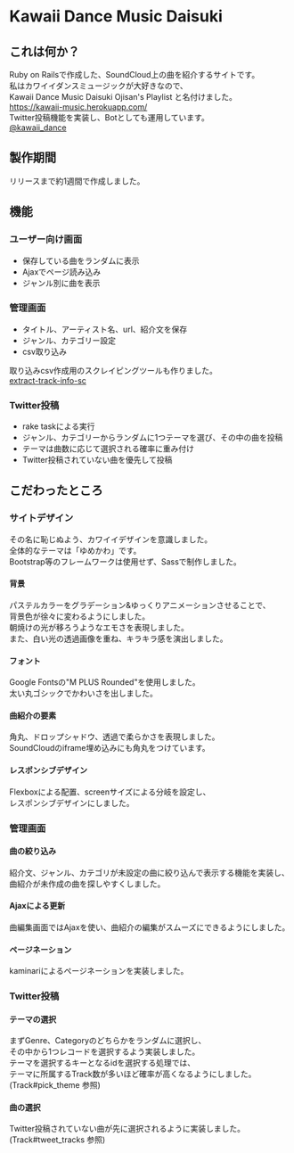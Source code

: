 # Kawaii Dance Music Daisuki

## これは何か？
Ruby on Railsで作成した、SoundCloud上の曲を紹介するサイトです。  
私はカワイイダンスミュージックが大好きなので、  
Kawaii Dance Music Daisuki Ojisan's Playlist と名付けました。  
https://kawaii-music.herokuapp.com/  
Twitter投稿機能を実装し、Botとしても運用しています。  
[@kawaii_dance](https://twitter.com/kawaii_dance)

## 製作期間
リリースまで約1週間で作成しました。

## 機能
### ユーザー向け画面
- 保存している曲をランダムに表示
- Ajaxでページ読み込み
- ジャンル別に曲を表示

### 管理画面
- タイトル、アーティスト名、url、紹介文を保存
- ジャンル、カテゴリー設定
- csv取り込み

取り込みcsv作成用のスクレイピングツールも作りました。  
[extract-track-info-sc](https://github.com/KobayashiTakaki/extract-track-info-sc)

### Twitter投稿
- rake taskによる実行
- ジャンル、カテゴリーからランダムに1つテーマを選び、その中の曲を投稿
- テーマは曲数に応じて選択される確率に重み付け
- Twitter投稿されていない曲を優先して投稿

## こだわったところ
### サイトデザイン
その名に恥じぬよう、カワイイデザインを意識しました。  
全体的なテーマは「ゆめかわ」です。  
Bootstrap等のフレームワークは使用せず、Sassで制作しました。

#### 背景
パステルカラーをグラデーション&ゆっくりアニメーションさせることで、  
背景色が徐々に変わるようにしました。  
朝焼けの光が移ろうようなエモさを表現しました。  
また、白い光の透過画像を重ね、キラキラ感を演出しました。

#### フォント
Google Fontsの"M PLUS Rounded"を使用しました。  
太い丸ゴシックでかわいさを出しました。

#### 曲紹介の要素
角丸、ドロップシャドウ、透過で柔らかさを表現しました。  
SoundCloudのiframe埋め込みにも角丸をつけています。

#### レスポンシブデザイン
Flexboxによる配置、screenサイズによる分岐を設定し、  
レスポンシブデザインにしました。

### 管理画面
#### 曲の絞り込み
紹介文、ジャンル、カテゴリが未設定の曲に絞り込んで表示する機能を実装し、  
曲紹介が未作成の曲を探しやすくしました。

#### Ajaxによる更新
曲編集画面ではAjaxを使い、曲紹介の編集がスムーズにできるようにしました。

#### ページネーション
kaminariによるページネーションを実装しました。

### Twitter投稿
#### テーマの選択
まずGenre、Categoryのどちらかをランダムに選択し、  
その中から1つレコードを選択するよう実装しました。  
テーマを選択するキーとなるidを選択する処理では、  
テーマに所属するTrack数が多いほど確率が高くなるようにしました。  
(Track#pick_theme 参照)

#### 曲の選択
Twitter投稿されていない曲が先に選択されるように実装しました。  
(Track#tweet_tracks 参照)
